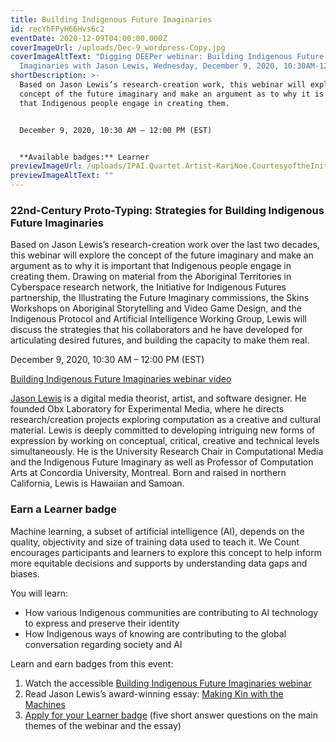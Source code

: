 ```yaml
---
title: Building Indigenous Future Imaginaries
id: recYhFPyH66Hvs6c2
eventDate: 2020-12-09T04:00:00.000Z
coverImageUrl: /uploads/Dec-9_wordpress-Copy.jpg
coverImageAltText: "Digging DEEPer webinar: Building Indigenous Future
  Imaginaries with Jason Lewis, Wednesday, December 9, 2020, 10:30AM-12PM (EST)"
shortDescription: >-
  Based on Jason Lewis’s research-creation work, this webinar will explore the
  concept of the future imaginary and make an argument as to why it is important
  that Indigenous people engage in creating them.


  December 9, 2020, 10:30 AM – 12:00 PM (EST)


  **Available badges:** Learner
previewImageUrl: /uploads/IPAI.Quartet.Artist-KariNoe.CourtesyoftheInitiativeforIndigenousFutures1.png
previewImageAltText: ""
---
```

### **22nd-Century Proto-Typing: Strategies for Building Indigenous Future Imaginaries**

Based on Jason Lewis’s research-creation work over the last two decades, this webinar will explore the concept of the future imaginary and make an argument as to why it is important that Indigenous people engage in creating them. Drawing on material from the Aboriginal Territories in Cyberspace research network, the Initiative for Indigenous Futures partnership, the Illustrating the Future Imaginary commissions, the Skins Workshops on Aboriginal Storytelling and Video Game Design, and the Indigenous Protocol and Artificial Intelligence Working Group, Lewis will discuss the strategies that his collaborators and he have developed for articulating desired futures, and building the capacity to make them real.

December 9, 2020, 10:30 AM – 12:00 PM (EST)

[Building Indigenous Future Imaginaries webinar video](https://youtu.be/R4FME84Sn2I)

[Jason Lewis](http://jasonlewis.org/) is a digital media theorist, artist, and software designer. He founded Obx Laboratory for Experimental Media, where he directs research/creation projects exploring computation as a creative and cultural material. Lewis is deeply committed to developing intriguing new forms of expression by working on conceptual, critical, creative and technical levels simultaneously. He is the University Research Chair in Computational Media and the Indigenous Future Imaginary as well as Professor of Computation Arts at Concordia University, Montreal. Born and raised in northern California, Lewis is Hawaiian and Samoan.

### Earn a Learner badge

Machine learning, a subset of artificial intelligence (AI), depends on the quality, objectivity and size of training data used to teach it. We Count encourages participants and learners to explore this concept to help inform more equitable decisions and supports by understanding data gaps and biases.

You will learn:

* How various Indigenous communities are contributing to AI technology to express and preserve their identity
* How Indigenous ways of knowing are contributing to the global conversation regarding society and AI

Learn and earn badges from this event:

1. Watch the accessible [Building Indigenous Future Imaginaries webinar](https://youtu.be/R4FME84Sn2I)
2. Read Jason Lewis’s award-winning essay: [Making Kin with the Machines](https://jods.mitpress.mit.edu/pub/lewis-arista-pechawis-kite/release/1)
3. [Apply for your Learner badge](https://factory.cancred.ca/c/earnablebadge/QRIF1HaV773a5D0/apply) (five short answer questions on the main themes of the webinar and the essay)